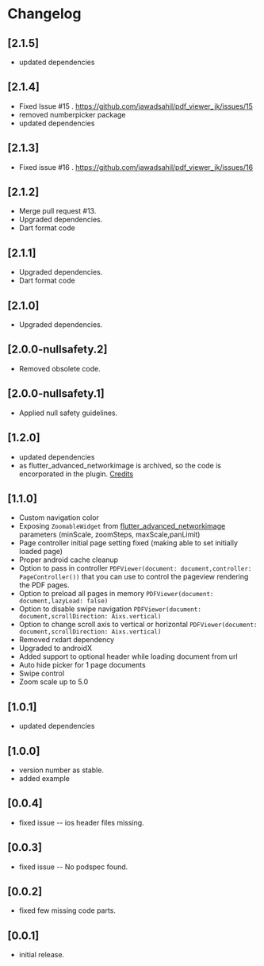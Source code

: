 # Changelog
## [2.1.5]
- updated dependencies

## [2.1.4]
- Fixed Issue #15 . https://github.com/jawadsahil/pdf_viewer_jk/issues/15
- removed numberpicker package
- updated dependencies

## [2.1.3]

- Fixed issue #16 . https://github.com/jawadsahil/pdf_viewer_jk/issues/16

## [2.1.2]

- Merge pull request #13.
- Upgraded dependencies.
- Dart format code

## [2.1.1]

- Upgraded dependencies.
- Dart format code

## [2.1.0]

- Upgraded dependencies.

## [2.0.0-nullsafety.2]

- Removed obsolete code.

## [2.0.0-nullsafety.1]

- Applied null safety guidelines.


## [1.2.0]

- updated dependencies
- as flutter_advanced_networkimage is archived, so the code is encorporated in the plugin. [Credits](https://github.com/mchome)


## [1.1.0]

- Custom navigation color
- Exposing `ZoomableWidget` from [flutter_advanced_networkimage](https://pub.dartlang.org/packages/flutter_advanced_networkimage) parameters (minScale, zoomSteps, maxScale,panLimit)
- Page controller initial page setting fixed (making able to set initially loaded page)
- Proper android cache cleanup
- Option to pass in controller `PDFViewer(document: document,controller: PageController())` that you can use to control the pageview rendering the PDF pages.
- Option to preload all pages in memory `PDFViewer(document: document,lazyLoad: false)`
- Option to disable swipe navigation `PDFViewer(document: document,scrollDirection: Aixs.vertical)`
- Option to change scroll axis to vertical or horizontal `PDFViewer(document: document,scrollDirection: Aixs.vertical)`
- Removed rxdart dependency
- Upgraded to androidX
- Added support to optional header while loading document from url
- Auto hide picker for 1 page documents
- Swipe control
- Zoom scale up to 5.0

## [1.0.1]

- updated dependencies

## [1.0.0]

- version number as stable.
- added example

## [0.0.4]

- fixed issue -- ios header files missing.

## [0.0.3]

- fixed issue -- No podspec found.

## [0.0.2]

- fixed few missing code parts.

## [0.0.1]

- initial release.
